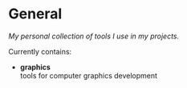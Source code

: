 # General  
*My personal collection of tools I use in my projects.*  

Currently contains:  
- **graphics**  
  tools for computer graphics development  



